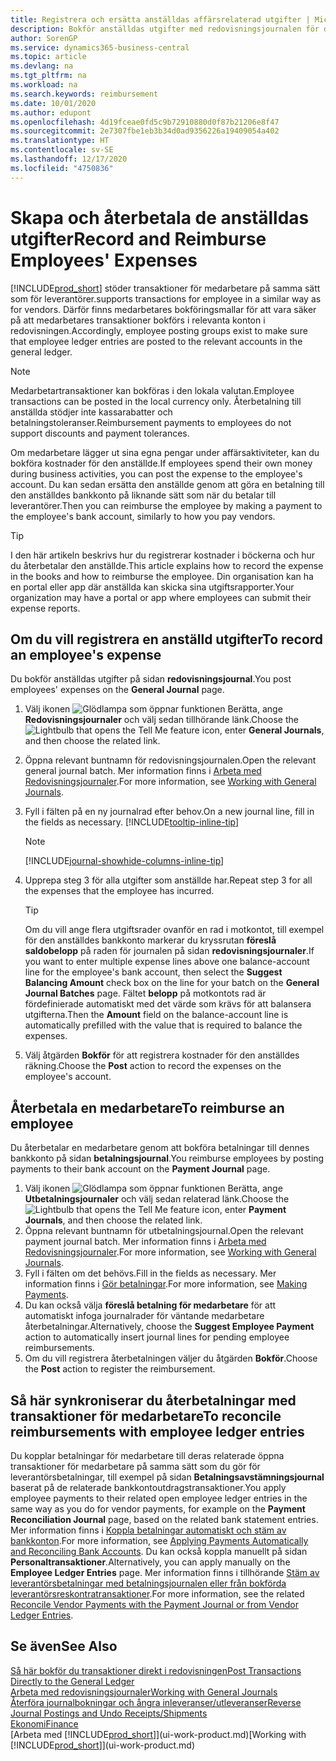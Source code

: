 ```yaml
---
title: Registrera och ersätta anställdas affärsrelaterad utgifter | Microsoft Docs
description: Bokför anställdas utgifter med redovisningsjournalen för den anställdas konto och bokför senare en betalning till den anställdes bankkonto för att ersätta för affärsrelaterade utgifter.
author: SorenGP
ms.service: dynamics365-business-central
ms.topic: article
ms.devlang: na
ms.tgt_pltfrm: na
ms.workload: na
ms.search.keywords: reimbursement
ms.date: 10/01/2020
ms.author: edupont
ms.openlocfilehash: 4d19fceae0fd5c9b72910880d0f87b21206e8f47
ms.sourcegitcommit: 2e7307fbe1eb3b34d0ad9356226a19409054a402
ms.translationtype: HT
ms.contentlocale: sv-SE
ms.lasthandoff: 12/17/2020
ms.locfileid: "4750836"
---
```

# <a name="record-and-reimburse-employees-expenses"></a><span data-ttu-id="3bfe5-103">Skapa och återbetala de anställdas utgifter</span><span class="sxs-lookup"><span data-stu-id="3bfe5-103">Record and Reimburse Employees' Expenses</span></span>

[!INCLUDE[prod_short](includes/prod_short.md)] <span data-ttu-id="3bfe5-104">stöder transaktioner för medarbetare på samma sätt som för leverantörer.</span><span class="sxs-lookup"><span data-stu-id="3bfe5-104">supports transactions for employee in a similar way as for vendors.</span></span> <span data-ttu-id="3bfe5-105">Därför finns medarbetares bokföringsmallar för att vara säker på att medarbetares transaktioner bokförs i relevanta konton i redovisningen.</span><span class="sxs-lookup"><span data-stu-id="3bfe5-105">Accordingly, employee posting groups exist to make sure that employee ledger entries are posted to the relevant accounts in the general ledger.</span></span>

> [!NOTE]  
> <span data-ttu-id="3bfe5-106">Medarbetartransaktioner kan bokföras i den lokala valutan.</span><span class="sxs-lookup"><span data-stu-id="3bfe5-106">Employee transactions can be posted in the local currency only.</span></span> <span data-ttu-id="3bfe5-107">Återbetalning till anställda stödjer inte kassarabatter och betalningstoleranser.</span><span class="sxs-lookup"><span data-stu-id="3bfe5-107">Reimbursement payments to employees do not support discounts and payment tolerances.</span></span>

<span data-ttu-id="3bfe5-108">Om medarbetare lägger ut sina egna pengar under affärsaktiviteter, kan du bokföra kostnader för den anställde.</span><span class="sxs-lookup"><span data-stu-id="3bfe5-108">If employees spend their own money during business activities, you can post the expense to the employee's account.</span></span> <span data-ttu-id="3bfe5-109">Du kan sedan ersätta den anställde genom att göra en betalning till den anställdes bankkonto på liknande sätt som när du betalar till leverantörer.</span><span class="sxs-lookup"><span data-stu-id="3bfe5-109">Then you can reimburse the employee by making a payment to the employee's bank account, similarly to how you pay vendors.</span></span>  

> [!TIP]
> <span data-ttu-id="3bfe5-110">I den här artikeln beskrivs hur du registrerar kostnader i böckerna och hur du återbetalar den anställde.</span><span class="sxs-lookup"><span data-stu-id="3bfe5-110">This article explains how to record the expense in the books and how to reimburse the employee.</span></span> <span data-ttu-id="3bfe5-111">Din organisation kan ha en portal eller app där anställda kan skicka sina utgiftsrapporter.</span><span class="sxs-lookup"><span data-stu-id="3bfe5-111">Your organization may have a portal or app where employees can submit their expense reports.</span></span>

## <a name="to-record-an-employees-expense"></a><span data-ttu-id="3bfe5-112">Om du vill registrera en anställd utgifter</span><span class="sxs-lookup"><span data-stu-id="3bfe5-112">To record an employee's expense</span></span>
<span data-ttu-id="3bfe5-113">Du bokför anställdas utgifter på sidan **redovisningsjournal**.</span><span class="sxs-lookup"><span data-stu-id="3bfe5-113">You post employees' expenses on the **General Journal** page.</span></span>
1. <span data-ttu-id="3bfe5-114">Välj ikonen ![Glödlampa som öppnar funktionen Berätta](media/ui-search/search_small.png "Berätta vad du vill göra"), ange **Redovisningsjournaler** och välj sedan tillhörande länk.</span><span class="sxs-lookup"><span data-stu-id="3bfe5-114">Choose the ![Lightbulb that opens the Tell Me feature](media/ui-search/search_small.png "Tell me what you want to do") icon, enter **General Journals**, and then choose the related link.</span></span>
2. <span data-ttu-id="3bfe5-115">Öppna relevant buntnamn för redovisningsjournalen.</span><span class="sxs-lookup"><span data-stu-id="3bfe5-115">Open the relevant general journal batch.</span></span> <span data-ttu-id="3bfe5-116">Mer information finns i [Arbeta med Redovisningsjournaler](ui-work-general-journals.md).</span><span class="sxs-lookup"><span data-stu-id="3bfe5-116">For more information, see [Working with General Journals](ui-work-general-journals.md).</span></span>
3. <span data-ttu-id="3bfe5-117">Fyll i fälten på en ny journalrad efter behov.</span><span class="sxs-lookup"><span data-stu-id="3bfe5-117">On a new journal line, fill in the fields as necessary.</span></span> [!INCLUDE[tooltip-inline-tip](includes/tooltip-inline-tip_md.md)]    

    > [!NOTE]
    > [!INCLUDE[journal-showhide-columns-inline-tip](includes/journal-showhide-columns-inline-tip.md)]
4. <span data-ttu-id="3bfe5-118">Upprepa steg 3 för alla utgifter som anställde har.</span><span class="sxs-lookup"><span data-stu-id="3bfe5-118">Repeat step 3 for all the expenses that the employee has incurred.</span></span>

    > [!TIP]  
    > <span data-ttu-id="3bfe5-119">Om du vill ange flera utgiftsrader ovanför en rad i motkontot, till exempel för den anställdes bankkonto markerar du kryssrutan **föreslå saldobelopp** på raden för journalen på sidan **redovisningsjournaler**.</span><span class="sxs-lookup"><span data-stu-id="3bfe5-119">If you want to enter multiple expense lines above one balance-account line for the employee's bank account, then select the **Suggest Balancing Amount** check box on the line for your batch on the **General Journal Batches** page.</span></span> <span data-ttu-id="3bfe5-120">Fältet **belopp** på motkontots rad är fördefinierade automatiskt med det värde som krävs för att balansera utgifterna.</span><span class="sxs-lookup"><span data-stu-id="3bfe5-120">Then the **Amount** field on the balance-account line is automatically prefilled with the value that is required to balance the expenses.</span></span>
5. <span data-ttu-id="3bfe5-121">Välj åtgärden **Bokför** för att registrera kostnader för den anställdes räkning.</span><span class="sxs-lookup"><span data-stu-id="3bfe5-121">Choose the **Post** action to record the expenses on the employee's account.</span></span>

## <a name="to-reimburse-an-employee"></a><span data-ttu-id="3bfe5-122">Återbetala en medarbetare</span><span class="sxs-lookup"><span data-stu-id="3bfe5-122">To reimburse an employee</span></span>
<span data-ttu-id="3bfe5-123">Du återbetalar en medarbetare genom att bokföra betalningar till dennes bankkonto på sidan **betalningsjournal**.</span><span class="sxs-lookup"><span data-stu-id="3bfe5-123">You reimburse employees by posting payments to their bank account on the **Payment Journal** page.</span></span>
1. <span data-ttu-id="3bfe5-124">Välj ikonen ![Glödlampa som öppnar funktionen Berätta](media/ui-search/search_small.png "Berätta vad du vill göra"), ange **Utbetalningsjournaler** och välj sedan relaterad länk.</span><span class="sxs-lookup"><span data-stu-id="3bfe5-124">Choose the ![Lightbulb that opens the Tell Me feature](media/ui-search/search_small.png "Tell me what you want to do") icon, enter **Payment Journals**, and then choose the related link.</span></span>
2. <span data-ttu-id="3bfe5-125">Öppna relevant buntnamn för utbetalningsjournal.</span><span class="sxs-lookup"><span data-stu-id="3bfe5-125">Open the relevant payment journal batch.</span></span> <span data-ttu-id="3bfe5-126">Mer information finns i [Arbeta med Redovisningsjournaler](ui-work-general-journals.md).</span><span class="sxs-lookup"><span data-stu-id="3bfe5-126">For more information, see [Working with General Journals](ui-work-general-journals.md).</span></span>
3. <span data-ttu-id="3bfe5-127">Fyll i fälten om det behövs.</span><span class="sxs-lookup"><span data-stu-id="3bfe5-127">Fill in the fields as necessary.</span></span> <span data-ttu-id="3bfe5-128">Mer information finns i [Gör betalningar](payables-make-payments.md).</span><span class="sxs-lookup"><span data-stu-id="3bfe5-128">For more information, see [Making Payments](payables-make-payments.md).</span></span>
4. <span data-ttu-id="3bfe5-129">Du kan också välja **föreslå betalning för medarbetare** för att automatiskt infoga journalrader för väntande medarbetare återbetalningar.</span><span class="sxs-lookup"><span data-stu-id="3bfe5-129">Alternatively, choose the **Suggest Employee Payment** action to automatically insert journal lines for pending employee reimbursements.</span></span>
5. <span data-ttu-id="3bfe5-130">Om du vill registrera återbetalningen väljer du åtgärden **Bokför**.</span><span class="sxs-lookup"><span data-stu-id="3bfe5-130">Choose the **Post** action to register the reimbursement.</span></span>  

## <a name="to-reconcile-reimbursements-with-employee-ledger-entries"></a><span data-ttu-id="3bfe5-131">Så här synkroniserar du återbetalningar med transaktioner för medarbetare</span><span class="sxs-lookup"><span data-stu-id="3bfe5-131">To reconcile reimbursements with employee ledger entries</span></span>
<span data-ttu-id="3bfe5-132">Du kopplar betalningar för medarbetare till deras relaterade öppna transaktioner för medarbetare på samma sätt som du gör för leverantörsbetalningar, till exempel på sidan **Betalningsavstämningsjournal** baserat på de relaterade bankkontoutdragstransaktioner.</span><span class="sxs-lookup"><span data-stu-id="3bfe5-132">You apply employee payments to their related open employee ledger entries in the same way as you do for vendor payments, for example on the **Payment Reconciliation Journal** page, based on the related bank statement entries.</span></span> <span data-ttu-id="3bfe5-133">Mer information finns i [Koppla betalningar automatiskt och stäm av bankkonton](receivables-apply-payments-auto-reconcile-bank-accounts.md).</span><span class="sxs-lookup"><span data-stu-id="3bfe5-133">For more information, see [Applying Payments Automatically and Reconciling Bank Accounts](receivables-apply-payments-auto-reconcile-bank-accounts.md).</span></span> <span data-ttu-id="3bfe5-134">Du kan också koppla manuellt på sidan **Personaltransaktioner**.</span><span class="sxs-lookup"><span data-stu-id="3bfe5-134">Alternatively, you can apply manually on the **Employee Ledger Entries** page.</span></span> <span data-ttu-id="3bfe5-135">Mer information finns i tillhörande [Stäm av leverantörsbetalningar med betalningsjournalen eller från bokförda leverantörsreskontratransaktioner](payables-how-apply-purchase-transactions-manually.md).</span><span class="sxs-lookup"><span data-stu-id="3bfe5-135">For more information, see the related [Reconcile Vendor Payments with the Payment Journal or from Vendor Ledger Entries](payables-how-apply-purchase-transactions-manually.md).</span></span>  

## <a name="see-also"></a><span data-ttu-id="3bfe5-136">Se även</span><span class="sxs-lookup"><span data-stu-id="3bfe5-136">See Also</span></span>
[<span data-ttu-id="3bfe5-137">Så här bokför du transaktioner direkt i redovisningen</span><span class="sxs-lookup"><span data-stu-id="3bfe5-137">Post Transactions Directly to the General Ledger</span></span>](finance-how-post-transactions-directly.md)  
[<span data-ttu-id="3bfe5-138">Arbeta med redovisningsjournaler</span><span class="sxs-lookup"><span data-stu-id="3bfe5-138">Working with General Journals</span></span>](ui-work-general-journals.md)  
[<span data-ttu-id="3bfe5-139">Återföra journalbokningar och ångra inleveranser/utleveranser</span><span class="sxs-lookup"><span data-stu-id="3bfe5-139">Reverse Journal Postings and Undo Receipts/Shipments</span></span>](finance-how-reverse-journal-posting.md)  
[<span data-ttu-id="3bfe5-140">Ekonomi</span><span class="sxs-lookup"><span data-stu-id="3bfe5-140">Finance</span></span>](finance.md)  
<span data-ttu-id="3bfe5-141">[Arbeta med [!INCLUDE[prod_short](includes/prod_short.md)]](ui-work-product.md)</span><span class="sxs-lookup"><span data-stu-id="3bfe5-141">[Working with [!INCLUDE[prod_short](includes/prod_short.md)]](ui-work-product.md)</span></span>  
